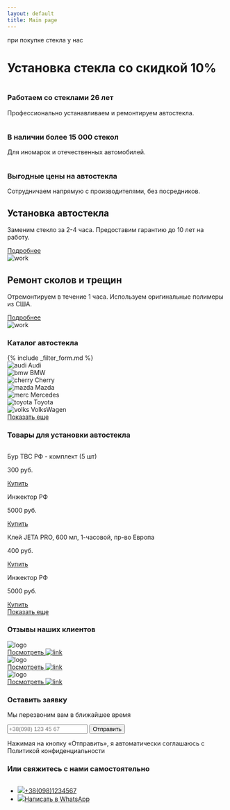 ```yaml
---
layout: default
title: Main page
---
```


<div class="container">
  <div class="big_banner">
    <div class="banner_content">
      <div class="baner_text">
          <div class="banner_logo">
            <p>при покупке стекла у нас</p>
            <h1>Установка стекла со <span>скидкой 10%</span></h1>
          </div>
      </div>
      <div class="banner_img">
          <img src="{{ site.baseurl }}/images/uploads/auto.svg" alt="">
      </div>
    </div>

</div>
<div class="promo_blocks">
  <div class="promo">
    <img src="{{ site.baseurl }}/assets/img/check-mark-button.svg" alt="">
    <div class="promo_text">
      <h3>Работаем со стеклами 26 лет</h3>
      <p>Профессионально устанавливаем и ремонтируем автостекла.</p>
    </div>
  </div>
  <div class="promo">
    <img src="{{ site.baseurl }}/assets/img/check-mark-button.svg" alt="">
    <div class="promo_text">
      <h3>В наличии более 15 000 стекол</h3>
      <p>Для иномарок и отечественных автомобилей.</p>
    </div>
  </div>
  <div class="promo">
    <img src="{{ site.baseurl }}/assets/img/check-mark-button.svg" alt="">
    <div class="promo_text">
      <h3>Выгодные цены на автостекла</h3>
      <p>Сотрудничаем напрямую с производителями, без посредников.</p>
    </div>
  </div>
</div>
<div class="promo_works">
  <div class="promo_work">
    <div class="promo_text">
      <h2>Установка автостекла</h2>
      <p>Заменим стекло за 2-4 часа. Предоставим гарантию до 10 лет на работу.</p>
      <a href="#" class="readme">Подробнее</a>
    </div>
    <div class="promo_img">
      <img src="{{ site.baseurl }}/images/uploads/work/work_img.png" alt="work">
    </div>
  </div>
  <div class="promo_work">
    <div class="promo_text">
      <h2>Ремонт сколов и трещин</h2>
      <p>Отремонтируем в течение 1 часа. Используем оригинальные полимеры из США.</p>
      <a href="#" class="readme">Подробнее</a>
    </div>
    <div class="promo_img">
      <img src="{{ site.baseurl }}/images/uploads/work/work_img2.png" alt="work">
    </div>
  </div>

</div>
<section class="main_catalog">
  <h3>Каталог автостекла</h3>
  <div class="filter_form_block">
    {% include _filter_form.md %}
  </div>
  <div class="list_catalog">
    <div class="list_item">
      <img src="{{ site.baseurl }}/images/uploads/clients/audi.png" alt="audi">
      <span>Audi</span>
    </div>
    <div class="list_item">
      <img src="{{ site.baseurl }}/images/uploads/clients/bmw.png" alt="bmw">
      <span>BMW</span>
    </div>
    <div class="list_item">
      <img src="{{ site.baseurl }}/images/uploads/clients/cherry.png" alt="cherry">
      <span>Cherry</span>
    </div>
    <div class="list_item">
      <img src="{{ site.baseurl }}/images/uploads/clients/mazda.png" alt="mazda">
      <span>Mazda</span>
    </div>
    <div class="list_item">
      <img src="{{ site.baseurl }}/images/uploads/clients/mersedes.png" alt="merc">
      <span>Mercedes</span>
    </div>
    <div class="list_item">
      <img src="{{ site.baseurl }}/images/uploads/clients/toyota.png" alt="toyota">
      <span>Toyota</span>
    </div>
    <div class="list_item">
      <img src="{{ site.baseurl }}/images/uploads/clients/volks.png" alt="volks">
      <span>VolksWagen</span>
    </div>
  </div>
  <div class="showmore_btn"><a href="#" class="readme">Показать еще</a></div>
</section>
<section class="main_catalog">
  <h3>Товары для установки автостекла</h3>
  <div class="goods_catalog">
    <div class="goods_list">
      <img src="{{ site.baseurl }}/images/uploads/goods/good1.png" alt="">
      <div class="info_price">
        <p>Бур ТВС РФ - комплект (5 шт)</p>
        <div class="price_btn">
          <p>300 руб.</p>
          <a href="#" class="buy_btn">Купить</a>
        </div>
      </div>
    </div>
    <div class="goods_list">
      <img src="{{ site.baseurl }}/images/uploads/goods/good2.png" alt="">
      <div class="info_price">
        <p>Инжектор РФ</p>
        <div class="price_btn">
          <p>5000 руб.</p>
          <a href="#" class="buy_btn">Купить</a>
        </div>
      </div>
    </div>
    <div class="goods_list">
      <img src="{{ site.baseurl }}/images/uploads/goods/good3.png" alt="">
      <div class="info_price">
        <p>Клей JETA PRO, 600 мл, 1-часовой, пр-во Европа</p>
        <div class="price_btn">
          <p>400 руб.</p>
          <a href="#" class="buy_btn">Купить</a>
        </div>
      </div>
    </div>
    <div class="goods_list">
      <img src="{{ site.baseurl }}/images/uploads/goods/good4.png" alt="">
      <div class="info_price">
        <p>Инжектор РФ</p>
        <div class="price_btn">
          <p>5000 руб.</p>
          <a href="#" class="buy_btn">Купить</a>
        </div>
      </div>
    </div>
  </div>
  <div class="showmore_btn"><a href="#" class="readme">Показать еще</a></div>
</section>
<section class="main_catalog">
  <h3>Отзывы наших клиентов</h3>

  <div class="goods_catalog">
    <div class="rate_list">
      <div class="rate_logo">
        <img src="{{ site.baseurl }}/images/uploads/logo/Google_Maps_Logo.png" alt="logo">
        <div class="stars"></div>
      </div>
      <a href="" target="_blank">Посмотреть <img src="{{ site.baseurl }}/assets/img/NewWindow.svg" alt="link"></a>
    </div>
    <div class="rate_list">
      <div class="rate_logo">
        <img src="{{ site.baseurl }}/images/uploads/logo/2GIS_logo 1.png" alt="logo">
        <div class="stars"></div>
      </div>
      <a href="" target="_blank">Посмотреть <img src="{{ site.baseurl }}/assets/img/NewWindow.svg" alt="link"></a>
    </div>
    <div class="rate_list">
      <div class="rate_logo">
        <img src="{{ site.baseurl }}/images/uploads/logo/flamp-complex.png" alt="logo">
        <div class="stars"></div>
      </div>
      <a href="" target="_blank">Посмотреть <img src="{{ site.baseurl }}/assets/img/NewWindow.svg" alt="link"></a>
    </div>
  </div>
</section>
<section class="call_block">

  <div class="leave_message">
    <div class="call_to_us">
      <h3>Оставить заявку</h3>
      <p>Мы перезвоним вам в ближайшее время</p>
      <form method="" class="call_form">
        <input type="text" value="" placeholder="+38(098) 123 45 67"/>
        <input type="submit" name="" class="readme" value="Отправить">
      </form>
      <span>Нажимая на кнопку «Отправить», я автоматически соглашаюсь с Политикой конфиденциальности</span>
    </div>
    <div class="call_to_us">
      <h3>Или свяжитесь с нами самостоятельно</h3>
      <img class="curle_arrow" src="{{ site.baseurl }}/assets/img/big_arrow.svg" alt=""/>
      <ul>
        <li><a href="tel:0981234567"><img src="{{ site.baseurl }}/assets/img/phone_icon.svg">+38(098)1234567</a></li>
        <li><a href=""><img src="{{ site.baseurl }}/assets/img/whatsapp_icon.svg">Написать в WhatsApp</a></li>
      </ul>
    </div>

  </div>
</section>
</div>

